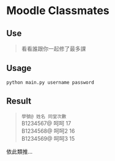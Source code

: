 # Moodle Classmates

## Use

> 看看誰跟你一起修了最多課

## Usage

`python main.py username password`

## Result

> `學號@ 姓名 同堂次數`  
> B1234567@ 呵呵 17  
> B1234568@ 呵呵2 16  
> B1234569@ 呵呵3 15

依此類推...